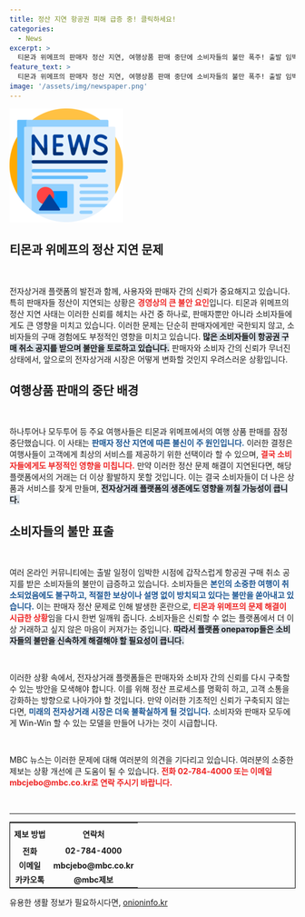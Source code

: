 ```yaml
---
title: 정산 지연 항공권 피해 급증 중! 클릭하세요!
categories:
  - News
excerpt: >
  티몬과 위메프의 판매자 정산 지연, 여행상품 판매 중단에 소비자들의 불만 폭주! 출발 임박한 항공권 취소 소식에 불안 가중. 여러분의 제보를 기다립니다!
feature_text: >
  티몬과 위메프의 판매자 정산 지연, 여행상품 판매 중단에 소비자들의 불만 폭주! 출발 임박한 항공권 취소 소식에 불안 가중. 여러분의 제보를 기다립니다!
image: '/assets/img/newspaper.png'
---
```


<p><img src="/assets/img/newspaper.png" alt="kimp 속보" /></p>

<h2 data-ke-size="size26">티몬과 위메프의 정산 지연 문제</h2>

<p data-ke-size="size16">&nbsp;</p>

<p data-ke-size="size16">전자상거래 플랫폼의 발전과 함께, 사용자와 판매자 간의 신뢰가 중요해지고 있습니다. 특히 판매자들 정산이 지연되는 상황은 <b><span style="color: #ee2323;">경영상의 큰 불안 요인</span></b>입니다. 티몬과 위메프의 정산 지연 사태는 이러한 신뢰를 헤치는 사건 중 하나로, 판매자뿐만 아니라 소비자들에게도 큰 영향을 미치고 있습니다. 이러한 문제는 단순히 판매자에게만 국한되지 않고, 소비자들의 구매 경험에도 부정적인 영향을 미치고 있습니다. <b><span style="background-color: #21538527;">많은 소비자들이 항공권 구매 취소 공지를 받으며 불만을 토로하고 있습니다.</span></b> 판매자와 소비자 간의 신뢰가 무너진 상태에서, 앞으로의 전자상거래 시장은 어떻게 변화할 것인지 우려스러운 상황입니다.</p>

<h2 data-ke-size="size26">여행상품 판매의 중단 배경</h2>

<p data-ke-size="size16">&nbsp;</p>

<p data-ke-size="size16">하나투어나 모두투어 등 주요 여행사들은 티몬과 위메프에서의 여행 상품 판매를 잠정 중단했습니다. 이 사태는 <b><span style="color: #1a5490;">판매자 정산 지연에 따른 불신이 주 원인입니다.</span></b> 이러한 결정은 여행사들이 고객에게 최상의 서비스를 제공하기 위한 선택이라 할 수 있으며, <b><span style="color: #ee2323;">결국 소비자들에게도 부정적인 영향을 미칩니다.</span></b> 만약 이러한 정산 문제 해결이 지연된다면, 해당 플랫폼에서의 거래는 더 이상 활발하지 못할 것입니다. 이는 결국 소비자들이 더 나은 상품과 서비스를 찾게 만들며, <b><span style="background-color: #21538527;">전자상거래 플랫폼의 생존에도 영향을 끼칠 가능성이 큽니다.</span></b></p>

<h2 data-ke-size="size26">소비자들의 불만 표출</h2>

<p data-ke-size="size16">&nbsp;</p>

<p data-ke-size="size16">여러 온라인 커뮤니티에는 출발 일정이 임박한 시점에 갑작스럽게 항공권 구매 취소 공지를 받은 소비자들의 불만이 급증하고 있습니다. 소비자들은 <b><span style="color: #1a5490;">본인의 소중한 여행이 취소되었음에도 불구하고, 적절한 보상이나 설명 없이 방치되고 있다는 불만을 쏟아내고 있습니다.</span></b> 이는 판매자 정산 문제로 인해 발생한 혼란으로, <b><span style="color: #ee2323;">티몬과 위메프의 문제 해결이 시급한 상황</span></b>임을 다시 한번 일깨워 줍니다. 소비자들은 신뢰할 수 없는 플랫폼에서 더 이상 거래하고 싶지 않은 마음이 커져가는 중입니다. <b><span style="background-color: #21538527;">따라서 플랫폼 оператор들은 소비자들의 불만을 신속하게 해결해야 할 필요성이 큽니다.</span></b></p>

<p data-ke-size="size16">&nbsp;</p>

<p data-ke-size="size16">이러한 상황 속에서, 전자상거래 플랫폼들은 판매자와 소비자 간의 신뢰를 다시 구축할 수 있는 방안을 모색해야 합니다. 이를 위해 정산 프로세스를 명확히 하고, 고객 소통을 강화하는 방향으로 나아가야 할 것입니다. 만약 이러한 기초적인 신뢰가 구축되지 않는다면, <b><span style="color: #1a5490;">미래의 전자상거래 시장은 더욱 불확실하게 될 것입니다.</span></b> 소비자와 판매자 모두에게 Win-Win 할 수 있는 모델을 만들어 나가는 것이 시급합니다.</p>

<p data-ke-size="size16">&nbsp;</p>

<p data-ke-size="size16">MBC 뉴스는 이러한 문제에 대해 여러분의 의견을 기다리고 있습니다. 여러분의 소중한 제보는 상황 개선에 큰 도움이 될 수 있습니다. <b><span style="color: #ee2323;">전화 02-784-4000 또는 이메일 mbcjebo@mbc.co.kr로 연락 주시기 바랍니다.</span></b></p>

<p data-ke-size="size16">&nbsp;</p>

<hr>

<table style="width: 100%; border: 1px solid black; border-collapse: collapse;">
    <tr>
        <th style="text-align: center; height: 30px;"><b>제보 방법</b></th>
        <th style="text-align: center; height: 30px;"><b>연락처</b></th>
    </tr>
    <tr>
        <td style="text-align: center; height: 17px;"><b>전화</b></td>
        <td style="text-align: center; height: 17px;"><b>02-784-4000</b></td>
    </tr>
    <tr>
        <td style="text-align: center; height: 17px;"><b>이메일</b></td>
        <td style="text-align: center; height: 17px;"><b>mbcjebo@mbc.co.kr</b></td>
    </tr>
    <tr>
        <td style="text-align: center; height: 17px;"><b>카카오톡</b></td>
        <td style="text-align: center; height: 17px;"><b>@mbc제보</b></td>
    </tr>
</table>
유용한 생활 정보가 필요하시다면, <a href="https://onioninfo.kr" rel="dofollow">onioninfo.kr</a>


